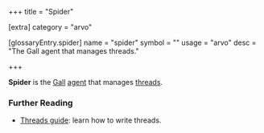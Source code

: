 +++
title = "Spider"

[extra]
category = "arvo"

[glossaryEntry.spider]
name = "spider"
symbol = ""
usage = "arvo"
desc = "The Gall agent that manages threads."

+++

**Spider** is the [Gall](/glossary/gall) [agent](/glossary/agent) that manages [threads](/glossary/thread).

### Further Reading

- [Threads guide](/userspace/threads/tutorials/basics/fundamentals): learn how to write threads.

